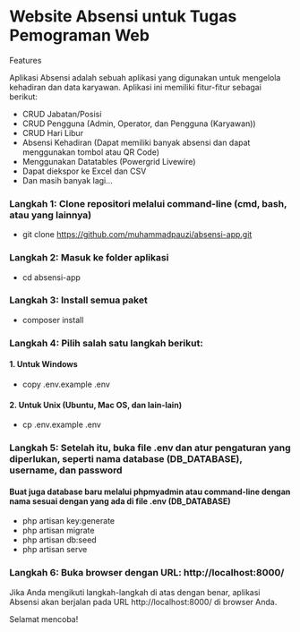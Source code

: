 # **Website Absensi untuk Tugas Pemograman Web**

Features

Aplikasi Absensi adalah sebuah aplikasi yang digunakan untuk mengelola kehadiran dan data karyawan. Aplikasi ini memiliki fitur-fitur sebagai berikut:

- CRUD Jabatan/Posisi
- CRUD Pengguna (Admin, Operator, dan Pengguna (Karyawan))
- CRUD Hari Libur
- Absensi Kehadiran (Dapat memiliki banyak absensi dan dapat menggunakan tombol atau QR Code)
- Menggunakan Datatables (Powergrid Livewire)
- Dapat diekspor ke Excel dan CSV
- Dan masih banyak lagi...

### Langkah 1: Clone repositori melalui command-line (cmd, bash, atau yang lainnya)
- git clone https://github.com/muhammadpauzi/absensi-app.git

### Langkah 2: Masuk ke folder aplikasi
- cd absensi-app

### Langkah 3: Install semua paket
- composer install

### Langkah 4: Pilih salah satu langkah berikut:
#### 1. Untuk Windows
- copy .env.example .env
#### 2. Untuk Unix (Ubuntu, Mac OS, dan lain-lain)
- cp .env.example .env

### Langkah 5: Setelah itu, buka file .env dan atur pengaturan yang diperlukan, seperti nama database (DB_DATABASE), username, dan password
#### Buat juga database baru melalui phpmyadmin atau command-line dengan nama sesuai dengan yang ada di file .env (DB_DATABASE)
- php artisan key:generate
- php artisan migrate
- php artisan db:seed
- php artisan serve

### Langkah 6: Buka browser dengan URL: http://localhost:8000/

Jika Anda mengikuti langkah-langkah di atas dengan benar, aplikasi Absensi akan berjalan pada URL http://localhost:8000/ di browser Anda.

Selamat mencoba!
